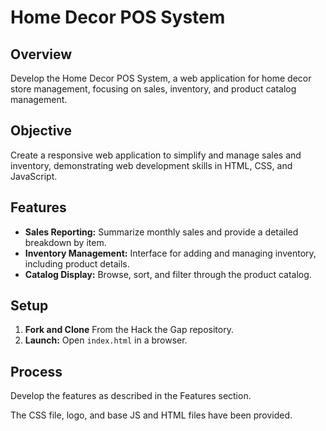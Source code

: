 # Home Decor POS System

## Overview

Develop the Home Decor POS System, a web application for home decor store management, focusing on sales, inventory, and product catalog management.

## Objective

Create a responsive web application to simplify and manage sales and inventory, demonstrating web development skills in HTML, CSS, and JavaScript.

## Features

- **Sales Reporting:** Summarize monthly sales and provide a detailed breakdown by item.
- **Inventory Management:** Interface for adding and managing inventory, including product details.
- **Catalog Display:** Browse, sort, and filter through the product catalog.

## Setup

1. **Fork and Clone** From the Hack the Gap repository.
2. **Launch:** Open `index.html` in a browser.


## Process

Develop the features as described in the Features section. 

The CSS file, logo, and base JS and HTML files have been provided.